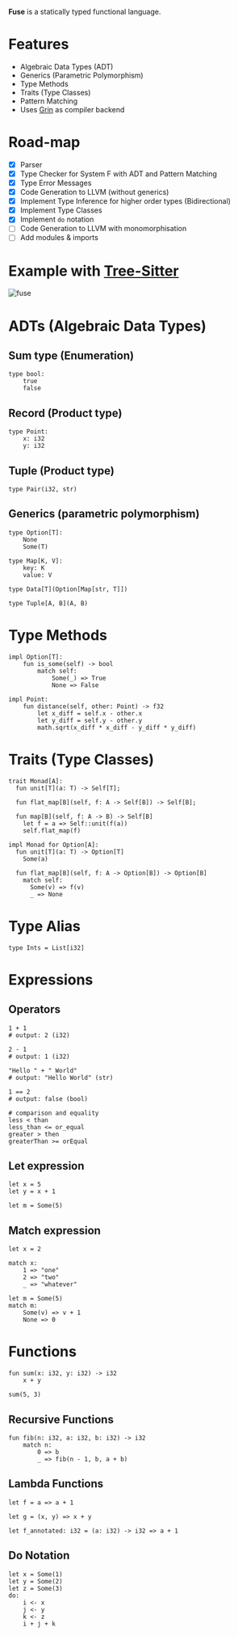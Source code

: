 **Fuse** is a statically typed functional language.

# Features

- Algebraic Data Types (ADT)
- Generics (Parametric Polymorphism)
- Type Methods
- Traits (Type Classes)
- Pattern Matching
- Uses [Grin](https://github.com/grin-compiler/grin) as compiler backend

# Road-map

- [x] Parser
- [x] Type Checker for System F with ADT and Pattern Matching
- [x] Type Error Messages
- [x] Code Generation to LLVM (without generics)
- [x] Implement Type Inference for higher order types (Bidirectional)
- [x] Implement Type Classes
- [x] Implement `do` notation
- [ ] Code Generation to LLVM with monomorphisation
- [ ] Add modules & imports

# Example with [Tree-Sitter](https://github.com/stevanmilic/tree-sitter-fuse)

![fuse](https://user-images.githubusercontent.com/6879030/231895964-3d6e447a-726c-4bfd-9b0a-7785a54d419d.png)

# ADTs (Algebraic Data Types)

## Sum type (Enumeration)

```
type bool:
    true
    false
```

## Record (Product type)

```
type Point:
    x: i32
    y: i32
```

## Tuple (Product type)

```
type Pair(i32, str)
```

## Generics (parametric polymorphism)

```
type Option[T]:
    None
    Some(T)

type Map[K, V]:
    key: K
    value: V

type Data[T](Option[Map[str, T]])

type Tuple[A, B](A, B)
```

# Type Methods

```
impl Option[T]:
    fun is_some(self) -> bool
        match self:
            Some(_) => True
            None => False

impl Point:
    fun distance(self, other: Point) -> f32
        let x_diff = self.x - other.x
        let y_diff = self.y - other.y
        math.sqrt(x_diff * x_diff - y_diff * y_diff)
```

# Traits (Type Classes)

```
trait Monad[A]:
  fun unit[T](a: T) -> Self[T];

  fun flat_map[B](self, f: A -> Self[B]) -> Self[B];

  fun map[B](self, f: A -> B) -> Self[B]
    let f = a => Self::unit(f(a))
    self.flat_map(f)

impl Monad for Option[A]:
  fun unit[T](a: T) -> Option[T]
    Some(a)

  fun flat_map[B](self, f: A -> Option[B]) -> Option[B]
    match self:
      Some(v) => f(v)
      _ => None
```

# Type Alias

```
type Ints = List[i32]
```

# Expressions

## Operators

```
1 + 1
# output: 2 (i32)

2 - 1
# output: 1 (i32)

"Hello " + " World"
# output: "Hello World" (str)

1 == 2
# output: false (bool)

# comparison and equality
less < than
less_than <= or_equal
greater > then
greaterThan >= orEqual
```

## Let expression

```
let x = 5
let y = x + 1

let m = Some(5)
```

## Match expression

```
let x = 2

match x:
    1 => "one"
    2 => "two"
    _ => "whatever"

let m = Some(5)
match m:
    Some(v) => v + 1
    None => 0
```

# Functions

```
fun sum(x: i32, y: i32) -> i32
    x + y

sum(5, 3)
```

## Recursive Functions

```
fun fib(n: i32, a: i32, b: i32) -> i32
    match n:
        0 => b
        _ => fib(n - 1, b, a + b)
```

## Lambda Functions

```
let f = a => a + 1

let g = (x, y) => x + y

let f_annotated: i32 = (a: i32) -> i32 => a + 1
```


## Do Notation

```
let x = Some(1)
let y = Some(2)
let z = Some(3)
do:
    i <- x
    j <- y
    k <- z
    i + j + k
```
